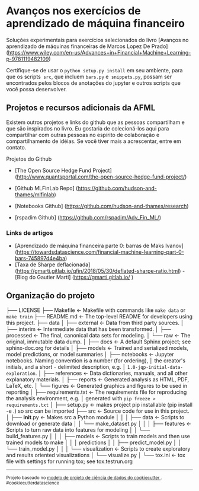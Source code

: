 Avanços nos exercícios de aprendizado de máquina financeiro
==============================

Soluções experimentais para exercícios selecionados do livro [Avanços no aprendizado de máquinas financeiras de Marcos Lopez De Prado] (https://www.wiley.com/en-us/Advances+in+Financial+Machine+Learning-p-9781119482109)

Certifique-se de usar o `python setup.py install` em seu ambiente, para que os scripts` src`, que incluem `bars.py` e` snippets.py`, possam ser encontrados pelos blocos de anotações do jupyter e outros scripts que você possa desenvolver.

## Projetos e recursos adicionais da AFML
Existem outros projetos e links do github que as pessoas compartilham e que são inspirados no livro. Eu gostaria de colecioná-los aqui para compartilhar com outras pessoas no espírito de colaboração e compartilhamento de idéias. Se você tiver mais a acrescentar, entre em contato.

Projetos do Github

- [The Open Source Hedge Fund Project] (http://www.quantsportal.com/the-open-source-hedge-fund-project/)
- [Github MLFinLab Repo] (https://github.com/hudson-and-thames/mlfinlab)
- [Notebooks Github] (https://github.com/hudson-and-thames/research)

- [rspadim Github] (https://github.com/rspadim/Adv_Fin_ML/)

### Links de artigos

- [Aprendizado de máquina financeira parte 0: barras de Maks Ivanov] (https://towardsdatascience.com/financial-machine-learning-part-0-bars-745897d4e4ba)
- [Taxa de Sharpe deflacionada] (https://gmarti.gitlab.io/qfin/2018/05/30/deflated-sharpe-ratio.html) - [Blog do Gautier Marti] (https://gmarti.gitlab.io/ )


Organização do projeto
------------
├── LICENSE
├── Makefile           <- Makefile with commands like `make data` or `make train`
├── README.md          <- The top-level README for developers using this project.
├── data
│   ├── external       <- Data from third party sources.
│   ├── interim        <- Intermediate data that has been transformed.
│   ├── processed      <- The final, canonical data sets for modeling.
│   └── raw            <- The original, immutable data dump.
│
├── docs               <- A default Sphinx project; see sphinx-doc.org for details
│
├── models             <- Trained and serialized models, model predictions, or model summaries
│
├── notebooks          <- Jupyter notebooks. Naming convention is a number (for ordering),
│                         the creator's initials, and a short `-` delimited description, e.g.
│                         `1.0-jqp-initial-data-exploration`.
│
├── references         <- Data dictionaries, manuals, and all other explanatory materials.
│
├── reports            <- Generated analysis as HTML, PDF, LaTeX, etc.
│   └── figures        <- Generated graphics and figures to be used in reporting
│
├── requirements.txt   <- The requirements file for reproducing the analysis environment, e.g.
│                         generated with `pip freeze > requirements.txt`
│
├── setup.py           <- makes project pip installable (pip install -e .) so src can be imported
├── src                <- Source code for use in this project.
│   ├── __init__.py    <- Makes src a Python module
│   │
│   ├── data           <- Scripts to download or generate data
│   │   └── make_dataset.py
│   │
│   ├── features       <- Scripts to turn raw data into features for modeling
│   │   └── build_features.py
│   │
│   ├── models         <- Scripts to train models and then use trained models to make
│   │   │                 predictions
│   │   ├── predict_model.py
│   │   └── train_model.py
│   │
│   └── visualization  <- Scripts to create exploratory and results oriented visualizations
│       └── visualize.py
│
└── tox.ini            <- tox file with settings for running tox; see tox.testrun.org


--------

<p> <small> Projeto baseado no <a target="_blank" href="https://drivendata.github.io/cookiecutter-data-science/"> modelo de projeto de ciência de dados do cookiecutter </a>. #cookiecutterdatascience </small> </p>
